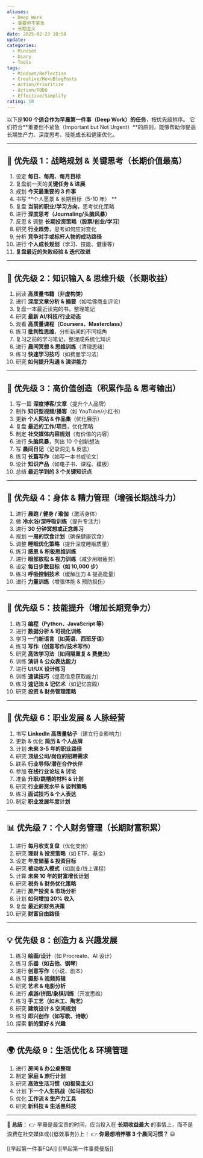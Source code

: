 ```yaml
---
aliases:
  - Deep Work
  - 重要但不紧急
  - 长期主义
date: 2025-02-23 10:58
update: 
categories:
  - Mindset
  - Diary
  - Tools
tags:
  - Mindset/Reflection
  - Creative/HexoBlogPosts
  - Action/Prioritize
  - Action/TODO
  - Effective/Simplify
rating: 10
---
```

  
以下是**100 个适合作为早晨第一件事（Deep Work）的任务**，按优先级排序。
它们符合**重要但不紧急（Important but Not Urgent）**的原则，能够帮助你提高长期生产力、深度思考、技能成长和健康优化。

---

## **🚀 优先级 1：战略规划 & 关键思考（长期价值最高）**

1. 设定 **每日、每周、每月目标**
2. 复盘前一天的**关键任务 & 进展**
3. 规划 **今天最重要的 3 件事**
4. 书写 **个人愿景 & 长期目标（5-10 年） **
5. 复盘 **当前的职业/学习方向**，思考优化策略
6. 进行 **深度思考（Journaling/头脑风暴）**
7. 反思 & 调整 **长期投资策略（股票/创业/学习）**
8. 研究 **行业趋势**，思考如何应对变化
9. 分析 **竞争对手或标杆人物的成功路径**
10. 进行 **个人成长规划**（学习、技能、健康等）
11. **复盘最近的失败经验 & 迭代改进**

---

## **📖 优先级 2：知识输入 & 思维升级（长期收益）**

1. 阅读 **高质量书籍（非虚构类）**
2. 进行 **深度文章分析 & 摘要**（如哈佛商业评论）
3. 复盘一本最近读完的书，整理笔记
4. 研究 **最新 AI/科技/行业动态**
5. 观看 **高质量课程（Coursera、Masterclass）**
6. 练习 **批判性思维**，分析新闻的不同视角
7. 复习之前的学习笔记，整理成系统化知识
8. 进行 **晨间冥想 & 思维训练**（清理思绪）
9. 练习 **快速学习技巧**（如费曼学习法）
10. 研究 **如何提升沟通 & 演讲能力**

---

## **📝 优先级 3：高价值创造（积累作品 & 思考输出）**

1. 写一篇 **深度博客/文章**（提升个人品牌）
2. 制作 **知识型视频/播客**（如 YouTube/小红书）
3. 更新 **个人网站 & 作品集**（优化展示）
4. 复盘 **最近的工作/项目**，优化策略
5. 制定 **社交媒体内容规划**（有价值的内容）
6. 进行 **头脑风暴**，列出 10 个创新想法
7. 写 **晨间日记**（记录洞见 & 反思）
8. 练习 **长篇写作**（如写一本书或论文）
9. 设计 **知识产品**（如电子书、课程、模板）
10. 总结 **最近学到的 3 个关键知识点**

---

## **💪 优先级 4：身体 & 精力管理（增强长期战斗力）**

1. 进行 **晨跑 / 健身 / 瑜伽**（激活身体）
2. 做 **冷水浴/深呼吸训练**（提升专注力）
3. 进行 **30 分钟冥想或正念练习**
4. 规划 **一周的饮食计划**（确保健康饮食）
5. 调整 **睡眠优化策略**（提升深度睡眠质量）
6. 练习 **感恩 & 积极思维训练**
7. 进行 **眼部放松 & 视力训练**（减少用眼疲劳）
8. 设定 **每日步数目标（如 10,000 步）**
9. 练习 **呼吸控制技术**（缓解压力 & 提高能量）
10. 进行 **力量训练**（增强体能 & 预防损伤）

---

## **🎯 优先级 5：技能提升（增加长期竞争力）**

1. 练习 **编程（Python、JavaScript 等）**
2. 进行 **数据分析 & 可视化训练**
3. 学习 **一门新语言（如英语、西班牙语）**
4. 练习 **写作（创意写作/技术写作）**
5. 研究 **高效学习法（如间隔重复 & 费曼法）**
6. 训练 **演讲 & 公众表达能力**
7. 进行 **UI/UX 设计练习**
8. 训练 **速读技巧**（提高信息获取能力）
9. 练习 **速记法 & 记忆术**（如记忆宫殿）
10. 研究 **投资 & 财务管理策略**

---

## **💼 优先级 6：职业发展 & 人脉经营**

1. 书写 **LinkedIn 高质量帖子**（建立行业影响力）
2. 更新 & 优化 **简历 & 个人品牌**
3. 计划 **未来 3-5 年的职业路径**
4. 研究 **顶级公司/岗位的招聘需求**
5. 联系 **行业导师/潜在合作伙伴**
6. 参加 **在线行业论坛 & 讨论**
7. 准备 **升职/跳槽的材料 & 计划**
8. 研究 **行业薪资水平 & 谈判策略**
9. 练习 **面试技巧 & 个人表达**
10. 制定 **职业发展年度计划**

---

## **📊 优先级 7：个人财务管理（长期财富积累）**

1. 进行 **每月收支复盘**（优化支出）
2. 研究 **理财 & 投资策略**（如 ETF、基金）
3. 设定 **年度储蓄 & 投资目标**
4. 研究 **被动收入模式**（如副业/线上课程）
5. 计算 **未来 10 年的财富增长计划**
6. 研究 **税务 & 财务优化策略**
7. 进行 **房产投资 & 市场分析**
8. 计划 **如何增加 20% 收入**
9. 复盘 **最近的财务决策**
10. 研究 **财富自由路径**

---

## **💡 优先级 8：创造力 & 兴趣发展**

1. 练习 **绘画/设计**（如 Procreate、AI 设计）
2. 练习 **乐器（如吉他、钢琴）**
3. 进行 **创意写作**（小说、剧本）
4. 练习 **摄影 & 视频剪辑**
5. 研究 **艺术 & 电影分析**
6. 进行 **桌游/拼图/象棋训练**（开发思维）
7. 练习 **手工艺（如木工、陶艺）**
8. 研究 **建筑设计 & 空间规划**
9. 练习 **即兴创作（如写歌、诗歌）**
10. 探索 **新的爱好 & 兴趣**

---

## **🌍 优先级 9：生活优化 & 环境管理**

1. 进行 **房间 & 办公桌整理**
2. 制定 **家庭 & 旅行计划**
3. 研究 **高效生活习惯（如极简主义）**
4. 计划 **下一个人生挑战（如马拉松）**
5. 优化 **工作流 & 生产力工具**
6. 研究 **新科技 & 生活黑科技**

---

🔹 **总结**：
👉 早晨是最宝贵的时间，应当投入在 **长期收益最大** 的事情上，而不是浪费在社交媒体或{{低效事务}}上！
👉 **你最想培养哪 3 个晨间习惯？** 😃

[[早起第一件事FQA]]
[[早起第一件事费曼版]]